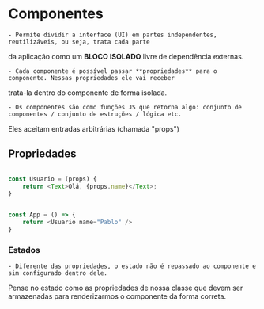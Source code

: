 # Componentes
    - Permite dividir a interface (UI) em partes independentes, reutilizáveis, ou seja, trata cada parte 
da aplicação como um **BLOCO ISOLADO** livre de dependência externas.

    - Cada componente é possível passar **propriedades** para o componente. Nessas propriedades ele vai receber
trata-la dentro do componente de forma isolada.

    - Os componentes são como funções JS que retorna algo: conjunto de componentes / conjunto de estruções / lógica etc.
Eles aceitam entradas arbitrárias (chamada "props")

 ## Propriedades

```js

const Usuario = (props) {
    return <Text>Olá, {props.name}</Text>;
}


const App = () => {
    return <Usuario name="Pablo" />
}

```

### Estados
    - Diferente das propriedades, o estado não é repassado ao componente e sim configurado dentro dele.
Pense no estado como as propriedades de nossa classe que devem ser armazenadas para renderizarmos o componente da forma correta.
 